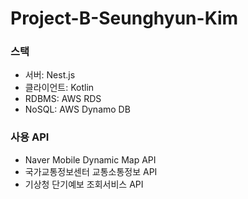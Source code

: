 # Project-B-Seunghyun-Kim
### 스택
- 서버: Nest.js
- 클라이언트: Kotlin
- RDBMS: AWS RDS
- NoSQL: AWS Dynamo DB

### 사용 API
- Naver Mobile Dynamic Map API
- 국가교통정보센터 교통소통정보 API
- 기상청 단기예보 조회서비스 API
